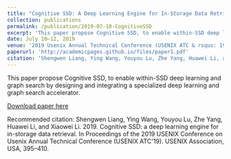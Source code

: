 ```yaml
---
title: "Cognitive SSD: A Deep Learning Engine for In-Storage Data Retrieval"
collection: publications
permalink: /publication/2019-07-10-CognitiveSSD
excerpt: 'This paper propose Cognitive SSD, to enable within-SSD deep learning and graph search by designing and integrating a specialized deep learning and graph search accelerator.'
date: July 10–12, 2019
venue: '2019 Usenix Annual Technical Conference (USENIX ATC & rsquo: 19)'
paperurl: 'http://academicpages.github.io/files/paper1.pdf'
citation: 'Shengwen Liang, Ying Wang, Youyou Lu, Zhe Yang, Huawei Li, and Xiaowei Li. 2019. Cognitive SSD: a deep learning engine for in-storage data retrieval. In Proceedings of the 2019 USENIX Conference on Usenix Annual Technical Conference (USENIX ATC & rsquo: 19). USENIX Association, USA, 395–410.'
---
```

This paper propose Cognitive SSD, to enable within-SSD deep learning and graph search by designing and integrating a specialized deep learning and graph search accelerator.

[Download paper here](http://academicpages.github.io/files/paper1.pdf)

Recommended citation: Shengwen Liang, Ying Wang, Youyou Lu, Zhe Yang, Huawei Li, and Xiaowei Li. 2019. Cognitive SSD: a deep learning engine for in-storage data retrieval. In Proceedings of the 2019 USENIX Conference on Usenix Annual Technical Conference (USENIX ATC'19). USENIX Association, USA, 395–410.
